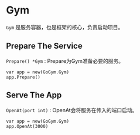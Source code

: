# Gym

```Gym``` 是服务容器，也是框架的核心，负责启动项目。

## Prepare The Service
```Prepare() *Gym``` :  Prepare为Gym准备必要的服务。

```
var app = new(GoGym.Gym)
app.Prepare()
```

## Serve The App
```OpenAt(port int)``` : OpenAt会将服务在传入的端口启动。


```
var app = new(GoGym.Gym)
app.OpenAt(3000)
```